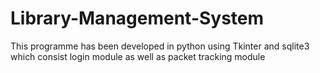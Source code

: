 # Library-Management-System
This programme has been developed in python using Tkinter and sqlite3 which consist login module as well as packet tracking module
